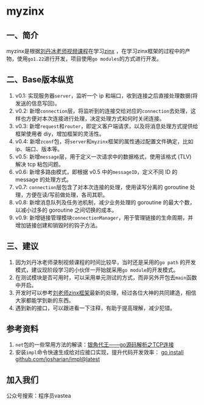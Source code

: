 # myzinx

## 一、简介

myzinx是根据[刘丹冰老师视频课程](https://www.bilibili.com/video/av71067087/)在学习[zinx](https://github.com/aceld/zinx)
，在学习zinx框架的过程中的产物，使用`go1.22`进行开发，项目使用`go modules`的方式进行开发。

## 二、Base版本纵览

1. v0.1: 实现服务器`server`，监听一个 ip 和端口，收到连接之后直接处理数据(将发送的信息写回)。
2. v0.2: 新增`connection`层，将监听到的连接交给对应的`connection`去处理，这样也方便对本次连接进行处理，决定处理方式和何时关闭连接。
3. v0.3: 新增`request`和`router`，即定义客户端请求，以及将消息处理方式提供给框架使用者 diy，增加框架的灵活性。
4. v0.4: 新增`zconf`包，将`server`和`myzinx`框架的属性通过配置文件确定，比如 ip、端口、版本等。
5. v0.5: 新增`message`层，用于定义一次请求中的数据格式，使用该格式 (TLV) 解决 tcp 粘包问题。
6. v0.6: 新增多路由模式，即根据 v0.5 中的`messageID`，定义不同 ID 的 message 的处理方式。
7. v0.7: `connection`层包含了对本次连接的处理，使用读写分离的 goroutine 处理，方便在读/写前做处理，各司其职。
8. v0.8: 新增消息队列及任务池机制，减少业务处理的 goroutine 的最大个数，以减小过多的 goroutine 之间切换的成本。
9. v0.9: 新增链接管理模块`connectionManager`，用于管理链接的生命周期，并增加链接创建和销毁时的钩子方法。

## 三、建议

1. 因为刘丹冰老师录制视频课程的时间比较早，当时还是采用的`go path`
   的开发模式，建议现阶段学习的小伙伴一开始就采用`go module`的开发模式。
2. 在测试模块是否可用时，可以采用单元测试的方式，而非另外开包去`main`函数中开启。
3. 开发时可以参考[刘老师zinx框架](https://github.com/aceld/zinx)最新的处理，经过各位大神的共同建造，相信大家都能学到新的东西。
4. 遇到新的接口，可以跟进看一下注释，有助于提高理解，减少犯错。

## 参考资料

1. `net`包的一些常用方法的解读：[银角代王——go源码解析之TCP连接](https://www.jianshu.com/p/8e41a7aa5f07)
2. 安装`impl`命令快速生成给对应接口实现，提升代码开发效率：
   [go install github.com/josharian/impl@latest](https://github.com/josharian/impl)

## 加入我们

公众号搜索：程序员vastea
